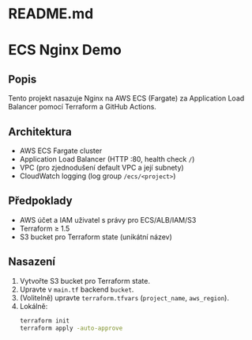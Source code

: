 # README.md

# ECS Nginx Demo

## Popis
Tento projekt nasazuje Nginx na AWS ECS (Fargate) za Application Load Balancer pomocí Terraform a GitHub Actions.

## Architektura
- AWS ECS Fargate cluster
- Application Load Balancer (HTTP :80, health check `/`)
- VPC (pro zjednodušení default VPC a její subnety)
- CloudWatch logging (log group `/ecs/<project>`)

## Předpoklady
- AWS účet a IAM uživatel s právy pro ECS/ALB/IAM/S3
- Terraform ≥ 1.5
- S3 bucket pro Terraform state (unikátní název)

## Nasazení
1. Vytvořte S3 bucket pro Terraform state.
2. Upravte v `main.tf` backend `bucket`.
3. (Volitelně) upravte `terraform.tfvars` (`project_name`, `aws_region`).
4. Lokálně:
   ```bash
   terraform init
   terraform apply -auto-approve
